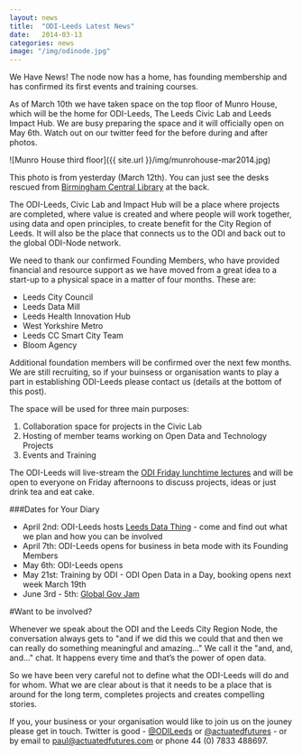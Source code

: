 ```yaml
---
layout: news
title:  "ODI-Leeds Latest News"
date:   2014-03-13
categories: news
image: "/img/odinode.jpg"
---
```


We Have News! The node now has a home, has founding membership and has confirmed its first events and training courses.

As of March 10th we have taken space on the top floor of Munro House, which will be the home for ODI-Leeds, The Leeds Civic Lab and Leeds Impact Hub.  We are busy preparing the space and it will officially open on May 6th. Watch out on our twitter feed for the before during and after photos.

![Munro House third floor]({{ site.url }}/img/munrohouse-mar2014.jpg)

This photo is from yesterday (March 12th). You can just see the desks rescued from [Birmingham Central Library](https://en.wikipedia.org/wiki/Birmingham_Central_Library) at the back.

The ODI-Leeds, Civic Lab and Impact Hub will be a place where projects are completed, where value is created and where people will work together, using data and open principles, to create benefit for the City Region of Leeds. It will also be the place that connects us to the ODI and back out to the global ODI-Node network.

We need to thank our confirmed Founding Members, who  have provided financial and resource support as we have moved from a great idea to a start-up to a physical space in a matter of four months. These are:

* Leeds City Council
* Leeds Data Mill
* Leeds Health Innovation Hub
* West Yorkshire Metro
* Leeds CC Smart City Team
* Bloom Agency

Additional foundation members will be confirmed over the next few months. We are still recruiting, so if your buinsess or organisation wants to play a part in establishing ODI-Leeds please contact us (details at the bottom of this post).

The space will be used for three main purposes:

1. Collaboration space for projects in the Civic Lab
2. Hosting of member teams working on Open Data and Technology Projects
3. Events and Training

The ODI-Leeds will live-stream the [ODI Friday lunchtime lectures](http://theodi.org/lunchtime-lectures) and will be open to everyone on Friday afternoons to discuss projects, ideas or just drink tea and eat cake.

###Dates for Your Diary

* April 2nd: ODI-Leeds hosts [Leeds Data Thing](http://www.leedsdatathing.co.uk/) - come and find out what we plan and how you can be involved
* April 7th: ODI-Leeds opens for business in beta mode with its Founding Members
* May 6th: ODI-Leeds opens
* May 21st: Training by ODI - ODI Open Data in a Day, booking opens next week March 19th
* June 3rd - 5th: [Global Gov Jam](http://www.govjam.org/frontpage)

#Want to be involved?

Whenever we speak about the ODI and the Leeds City Region Node, the conversation always gets to "and if we did this we could that and then we can really do something meaningful and amazing..." We call it the "and, and, and..." chat. It happens every time and that’s the power of open data.

So we have been very careful not to define what the ODI-Leeds will do and for whom. What we are clear about is that it needs to be a place that is around for the long term, completes projects and creates compelling stories.

If you, your business or your organisation would like to join us on the jouney please get in touch. Twitter is good -  [@ODILeeds](https://twitter.com/ODILeeds) or [@actuatedfutures](https://twitter.com/actuatedfutures/) - or by email to [paul@actuatedfutures.com](mailto:paul@actuatedfutures.com) or phone 44 (0) 7833 488697.

